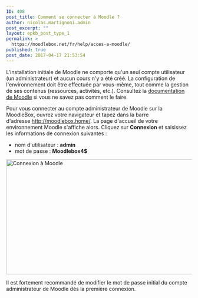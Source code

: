 ```yaml
---
ID: 408
post_title: Comment se connecter à Moodle ?
author: nicolas.martignoni.admin
post_excerpt: ""
layout: epkb_post_type_1
permalink: >
  https://moodlebox.net/fr/help/acces-a-moodle/
published: true
post_date: 2017-04-17 21:53:54
---
```

L'installation initiale de Moodle ne comporte qu'un seul compte utilisateur (un administrateur) et aucun cours n'y a été créé. La configuration de l'environnement doit être effectuée par vous-même, tout comme la gestion de ses contenus (ressources, activités, etc.). Consultez la <a href="https://docs.moodle.org/fr/Guide_rapide_d'administration" target="_blank">documentation de Moodle</a> si vous ne savez pas comment le faire.

Pour vous connecter au compte administrateur de Moodle sur la MoodleBox, ouvrez votre navigateur et tapez dans la barre d'adresse <a href="http://moodlebox.home/" target="_blank">http://moodlebox.home/</a>. La page d'accueil de votre environnement Moodle s'affiche alors. Cliquez sur <strong>Connexion</strong> et saisissez les informations de connexion suivantes :
<ul>
 	<li>nom d'utilisateur : <strong>admin</strong></li>
 	<li>mot de passe : <strong>Moodlebox4$</strong></li>
</ul>
<img class="alignnone wp-image-451 size-full" src="https://moodlebox.net/fr/wp-content/uploads/sites/4/2017/04/moodle-login-1.png" alt="Connexion à Moodle" width="601" height="313" />

Il est fortement recommandé de modifier le mot de passe initial du compte administrateur de Moodle dès la première connexion.